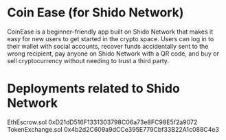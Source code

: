 # Coin Ease (for Shido Network)
CoinEase is a beginner-friendly app built on Shido Network that makes it easy for new users to get started in the crypto space. Users can log in to their wallet with social accounts, recover funds accidentally sent to the wrong recipient, pay anyone on Shido Network with a QR code, and buy or sell cryptocurrency without needing to trust a third party.

# Deployments related to Shido Network

EthEscrow.sol 0xD21dD516F1331303798C06a73e8FC98E5f2a9072
TokenExchange.sol 0x4b2d2C609a9dCCe395E779Cbf33B22A1c088C4e3
